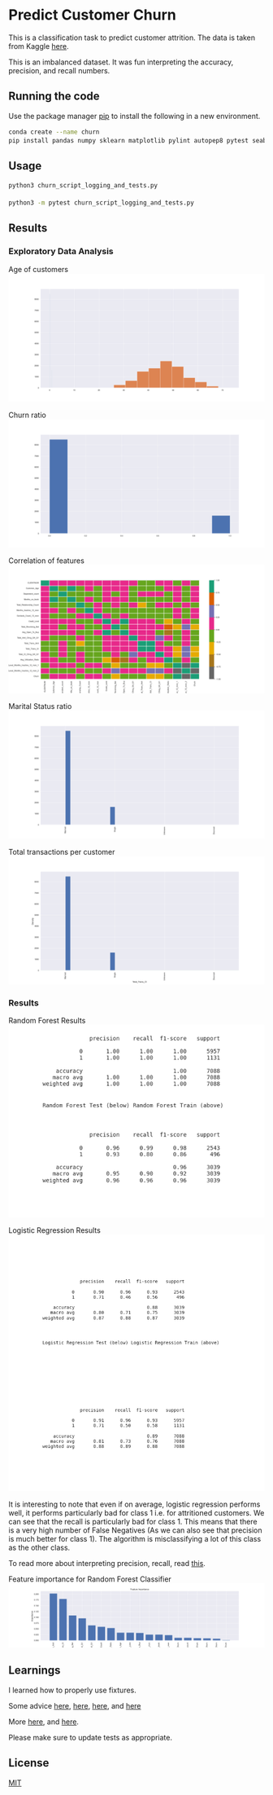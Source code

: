 # Predict Customer Churn

This is a classification task to predict customer attrition. The data is taken from Kaggle [here](https://www.kaggle.com/sakshigoyal7/credit-card-customers).

This is an imbalanced dataset. It was fun interpreting the accuracy, precision, and recall numbers.

## Running the code

Use the package manager [pip](https://pip.pypa.io/en/stable/) to install the following in a new environment.

```bash
conda create --name churn
pip install pandas numpy sklearn matplotlib pylint autopep8 pytest seaborn
```

## Usage

```bash
python3 churn_script_logging_and_tests.py

python3 -m pytest churn_script_logging_and_tests.py

```

## Results

### Exploratory Data Analysis

Age of customers
![EDA_age](images/eda/age_fig.png)

Churn ratio
![EDA_churn](images/eda/churn_fig.png)

Correlation of features
![EDA_heatmap](images/eda/heatmap_fig.png)

Marital Status ratio
![EDA_marital_status](images/eda/marital_status_fig.png)

Total transactions per customer
![EDA_total_transations](images/eda/total_trans_ct_fig.png)

### Results

Random Forest Results
![RF_Results](images/results/rf_results.png)

Logistic Regression Results
![RF_Results](images/results/lr_results.png)

It is interesting to note that even if on average, logistic regression performs well, it performs particularly bad for class 1 i.e. for attritioned customers. We can see that the recall is particularly bad for class 1. This means that there is a very high number of False Negatives (As we can also see that precision is much better for class 1). The algorithm is misclassifying a lot of this class as the other class.

To read more about interpreting precision, recall, read [this](https://medium.com/data-science-in-your-pocket/calculating-precision-recall-for-multi-class-classification-9055931ee229). 

Feature importance for Random Forest Classifier
![RF_Features](images/results/feat_importances.png)


## Learnings
I learned how to properly use fixtures.

Some advice [here](https://www.analyticsvidhya.com/blog/2022/01/writing-test-cases-for-machine-learning/), [here](https://www.seanh.cc/2017/02/12/advanced-fixtures/#:~:text=A%20fixture%20can%20use%20multiple,fixture%20value%20that%20it%20returns.), [here](https://madewithml.com/courses/mlops/testing/), and [here](https://towardsdatascience.com/make-your-python-tests-efficient-with-pytest-fixtures-3d7a1892265f)

More [here](https://www.youtube.com/watch?v=ErS0PPfLFLI&ab_channel=PyCharmbyJetBrains), and [here](https://docs.pytest.org/en/6.2.x/parametrize.html).

Please make sure to update tests as appropriate.

## License
[MIT](https://choosealicense.com/licenses/mit/)